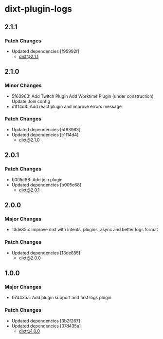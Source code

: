 # dixt-plugin-logs

## 2.1.1

### Patch Changes

- Updated dependencies [f95992f]
  - dixt@2.1.1

## 2.1.0

### Minor Changes

- 5f63963: Add Twitch Plugin
  Add Worktime Plugin (under construction)
  Update Join config
- c1f14d4: Add react plugin and improve errors message

### Patch Changes

- Updated dependencies [5f63963]
- Updated dependencies [c1f14d4]
  - dixt@2.1.0

## 2.0.1

### Patch Changes

- b005c68: Add join plugin
- Updated dependencies [b005c68]
  - dixt@2.0.1

## 2.0.0

### Major Changes

- 13de855: Improve dixt with intents, plugins, async and better logs format

### Patch Changes

- Updated dependencies [13de855]
  - dixt@2.0.0

## 1.0.0

### Major Changes

- 07d435a: Add plugin support and first logs plugin

### Patch Changes

- Updated dependencies [3b2f267]
- Updated dependencies [07d435a]
  - dixt@1.0.0
